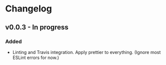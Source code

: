 # Changelog

## v0.0.3 - In progress

### Added

- Linting and Travis integration. Apply prettier to everything. (Ignore most ESLint errors for now.)
